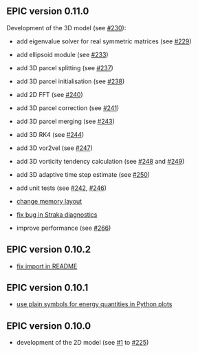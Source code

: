 ## EPIC version 0.11.0
Development of the 3D model (see [#230](https://github.com/matt-frey/epic/issues/230)):
* add eigenvalue solver for real symmetric matrices (see [#229](https://github.com/matt-frey/epic/pull/229))
* add ellipsoid module (see [#233](https://github.com/matt-frey/epic/pull/233))
* add 3D parcel splitting (see [#237](https://github.com/matt-frey/epic/pull/237))
* add 3D parcel initialisation (see [#238](https://github.com/matt-frey/epic/pull/238))
* add 2D FFT (see [#240](https://github.com/matt-frey/epic/pull/240))
* add 3D parcel correction (see [#241](https://github.com/matt-frey/epic/pull/241))
* add 3D parcel merging (see [#243](https://github.com/matt-frey/epic/pull/243))
* add 3D RK4 (see [#244](https://github.com/matt-frey/epic/pull/244))
* add 3D vor2vel (see [#247](https://github.com/matt-frey/epic/pull/247))
* add 3D vorticity tendency calculation (see [#248](https://github.com/matt-frey/epic/pull/248) and [#249](https://github.com/matt-frey/epic/pull/249))
* add 3D adaptive time step estimate (see [#250](https://github.com/matt-frey/epic/pull/250))
* add unit tests (see [#242](https://github.com/matt-frey/epic/pull/242), [#246](https://github.com/matt-frey/epic/pull/246))
* [change memory layout](https://github.com/matt-frey/epic/pull/264)

* [fix bug in Straka diagnostics](https://github.com/matt-frey/epic/pull/265)
* improve performance (see [#266](https://github.com/matt-frey/epic/pull/266))

## EPIC version 0.10.2
* [fix import in README](https://github.com/matt-frey/epic/commit/fa36d763f9ee9d16c60b9bca58a5bc60e5464105)
## EPIC version 0.10.1
* [use plain symbols for energy quantities in Python plots](https://github.com/matt-frey/epic/commit/9337c95b6851f7f0b7546f7ff40d3acdbad78844)
## EPIC version 0.10.0
* development of the 2D model (see [#1](https://github.com/matt-frey/epic/pull/1) to [#225](https://github.com/matt-frey/epic/pull/225))
